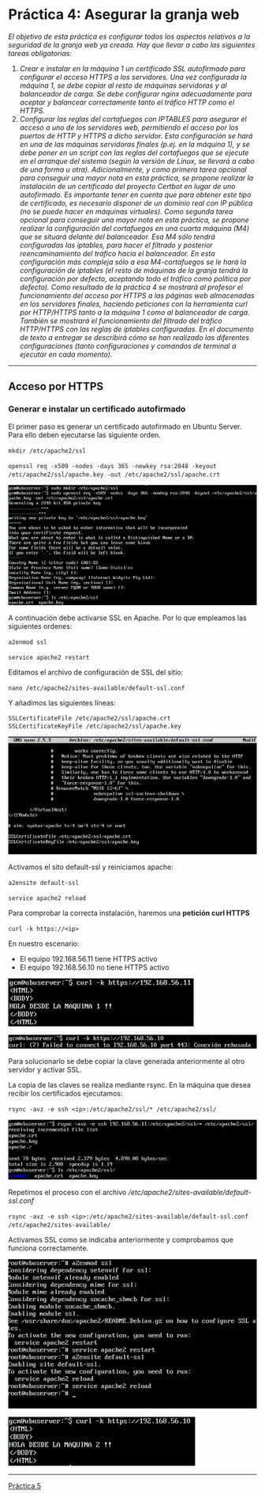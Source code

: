 # Práctica 4: Asegurar la granja web

*El objetivo de esta práctica es configurar todos los aspectos relativos a la seguridad de
la granja web ya creada.
Hay que llevar a cabo las siguientes tareas obligatorias:*
1. *Crear e instalar en la máquina 1 un certificado SSL autofirmado para configurar
el acceso HTTPS a los servidores. Una vez configurada la máquina 1, se debe
copiar al resto de máquinas servidoras y al balanceador de carga. Se debe
configurar nginx adecuadamente para aceptar y balancear correctamente tanto
el tráfico HTTP como el HTTPS.*
2. *Configurar las reglas del cortafuegos con IPTABLES para asegurar el acceso a
uno de los servidores web, permitiendo el acceso por los puertos de HTTP y
HTTPS a dicho servidor. Esta configuración se hará en una de las máquinas
servidoras finales (p.ej. en la máquina 1), y se debe poner en un script con las
reglas del cortafuegos que se ejecute en el arranque del sistema (según la
versión de Linux, se llevará a cabo de una forma u otra).*
*Adicionalmente, y como primera tarea opcional para conseguir una mayor nota en esta
práctica, se propone realizar la instalación de un certificado del proyecto Certbot en
lugar de uno autofirmado. Es importante tener en cuenta que para obtener este tipo de
certificado, es necesario disponer de un dominio real con IP pública (no se puede
hacer en máquinas virtuales).
Como segunda tarea opcional para conseguir una mayor nota en esta práctica, se
propone realizar la configuración del cortafuegos en una cuarta máquina (M4) que se
situará delante del balanceador. Esa M4 sólo tendrá configuradas las iptables, para
hacer el filtrado y posterior reencaminamiento del tráfico hacia el balanceador. En esta
configuración más compleja sólo a esa M4-cortafuegos se le hará la configuración de
iptables (el resto de máquinas de la granja tendrá la configuración por defecto,
aceptando todo el tráfico como política por defecto).
Como resultado de la práctica 4 se mostrará al profesor el funcionamiento del acceso
por HTTPS a las páginas web almacenadas en los servidores finales, haciendo
peticiones con la herramienta curl por HTTP/HTTPS tanto a la máquina 1 como al
balanceador de carga. También se mostrará el funcionamiento del filtrado del tráfico
HTTP/HTTPS con las reglas de iptables configuradas. En el documento de texto a
entregar se describirá cómo se han realizado las diferentes configuraciones (tanto
configuraciones y comandos de terminal a ejecutar en cada momento).*

----

## Acceso por HTTPS

### Generar e instalar un certificado autofirmado

El primer paso es generar un certificado autofirmado en Ubuntu Server. Para ello deben ejecutarse las siguiente orden.

`mkdir /etc/apache2/ssl`

`openssl req -x509 -nodes -days 365 -newkey rsa:2048 -keyout
/etc/apache2/ssl/apache.key -out /etc/apache2/ssl/apache.crt`

![](./img/ssl.png)

A continuación debe activarse SSL en Apache. Por lo que empleamos las siguientes ordenes:

`a2enmod ssl`

`service apache2 restart`

Editamos el archivo de configuración de SSL del sitio:

`nano /etc/apache2/sites-available/default-ssl.conf`

Y añadimos las siguientes líneas: 

```
SSLCertificateFile /etc/apache2/ssl/apache.crt
SSLCertificateKeyFile /etc/apache2/ssl/apache.key
```
![](./img/def-ssl.png)

Activamos el sito default-ssl y reiniciamos apache:

`a2ensite default-ssl`

`service apache2 reload`

Para comprobar la correcta instalación, haremos una **petición curl HTTPS**

`curl -k https://<ip>`

En nuestro escenario:
* El equipo 192.168.56.11 tiene HTTPS activo
* El equipo 192.168.56.10 no tiene HTTPS activo

![](./img/https.png)

![](./img/http.png)

Para solucionarlo se debe copiar la clave generada anteriormente al otro servidor y activar SSL.

La copia de las claves se realiza mediante rsync. En la máquina que desea recibir los certificados ejecutamos:

`rsync -avz -e ssh <ip>:/etc/apache2/ssl/* /etc/apache2/ssl/`

![](./img/rsync_crt.png)

Repetimos el proceso con el archivo */etc/apache2/sites-available/default-ssl.conf* 

`rsync -avz -e ssh <ip>:/etc/apache2/sites-available/default-ssl.conf /etc/apache2/sites-available/`

Activamos SSL como se indicaba anteriormente y comprobamos que funciona correctamente.

![](./img/activar-ssl.png)

![](./img/prueba2.png)



----
[Práctica 5](../practica5/practica5.md)